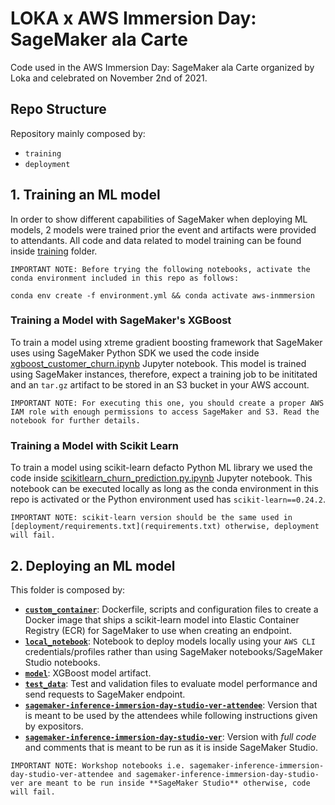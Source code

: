 # LOKA x AWS Immersion Day: SageMaker ala Carte

Code used in the AWS Immersion Day: SageMaker ala Carte organized by Loka and celebrated on November 2nd of 2021.

## Repo Structure

Repository mainly composed by:

- `training`
- `deployment`

## 1. Training an ML model

In order to show different capabilities of SageMaker when deploying ML models, 2 models were trained prior the event and artifacts were provided to attendants. All code and data related to model training can be found inside [training](training) folder.

```
IMPORTANT NOTE: Before trying the following notebooks, activate the conda environment included in this repo as follows:
```

```
conda env create -f environment.yml && conda activate aws-inmmersion
```

### Training a Model with SageMaker's XGBoost

To train a model using xtreme gradient boosting framework that SageMaker uses using SageMaker Python SDK we used the code inside [xgboost_customer_churn.ipynb](training/xgboost_customer_churn.ipynb) Jupyter notebook. This model is trained using SageMaker instances, therefore, expect a training job to be inititated and an `tar.gz` artifact to be stored in an S3 bucket in your AWS account.

```
IMPORTANT NOTE: For executing this one, you should create a proper AWS IAM role with enough permissions to access SageMaker and S3. Read the notebook for further details.
```

### Training a Model with Scikit Learn

To train a model using scikit-learn defacto Python ML library we used the code inside [scikitlearn_churn_prediction.py.ipynb](training/scikitlearn_churn_prediction.py.ipynb) Jupyter notebook. This notebook can be executed locally as long as the conda environment in this repo is activated or the Python environment used has `scikit-learn==0.24.2`.

```
IMPORTANT NOTE: scikit-learn version should be the same used in [deployment/requirements.txt](requirements.txt) otherwise, deployment will fail.
```

## 2. Deploying an ML model

This folder is composed by:

- [__`custom_container`__](deployment/custom_container/): Dockerfile, scripts and configuration files to create a Docker image that ships a scikit-learn model into Elastic Container Registry (ECR) for SageMaker to use when creating an endpoint.
- [__`local_notebook`__](deployment/local_notebook/): Notebook to deploy models locally using your `AWS CLI` credentials/profiles rather than using SageMaker notebooks/SageMaker Studio notebooks.
- [__`model`__](deployment/model/): XGBoost model artifact.
- [__`test_data`__](deployment/test_data/): Test and validation files to evaluate model performance and send requests to SageMaker endpoint.
- [__`sagemaker-inference-immersion-day-studio-ver-attendee`__](deployment/sagemaker-inference-immersion-day-studio-ver-attendee.ipynb): Version that is meant to be used by the attendees while following instructions given by expositors.
- [__`sagemaker-inference-immersion-day-studio-ver`__](deployment/sagemaker-inference-immersion-day-studio-ver.ipynb): Version with _full code_ and comments that is meant to be run as it is inside SageMaker Studio.

```
IMPORTANT NOTE: Workshop notebooks i.e. sagemaker-inference-immersion-day-studio-ver-attendee and sagemaker-inference-immersion-day-studio-ver are meant to be run inside **SageMaker Studio** otherwise, code will fail.
```